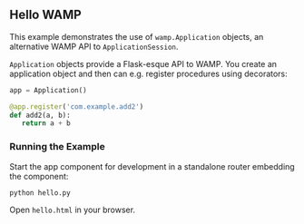 ## Hello WAMP

This example demonstrates the use of `wamp.Application` objects, an alternative WAMP API to `ApplicationSession`.

`Application` objects provide a Flask-esque API to WAMP. You create an application object and then can e.g. register procedures using decorators:

```python
app = Application()

@app.register('com.example.add2')
def add2(a, b):
   return a + b
```

### Running the Example

Start the app component for development in a standalone router embedding the component:


```shell
python hello.py
```

Open `hello.html` in your browser.
